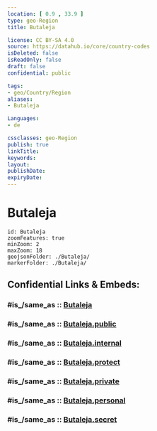```yaml
---
location: [ 0.9 , 33.9 ] 
type: geo-Region
title: Butaleja

license: CC BY-SA 4.0
source: https://datahub.io/core/country-codes
isDeleted: false
isReadOnly: false
draft: false
confidential: public

tags:
- geo/Country/Region
aliases:
- Butaleja

Languages:
- de

cssclasses: geo-Region
publish: true
linkTitle: 
keywords: 
layout: 
publishDate: 
expiryDate: 
---
```


# Butaleja

```leaflet
id: Butaleja
zoomFeatures: true 
minZoom: 2 
maxZoom: 18
geojsonFolder: ./Butaleja/
markerFolder: ./Butaleja/
```


## Confidential Links & Embeds: 

### #is_/same_as :: [Butaleja](/_Standards/Earth/Continent/Africa/Africa~Central/Uganda/regions~Uganda/Uganda~East/Butaleja.md) 

### #is_/same_as :: [Butaleja.public](/_public/Earth/Continent/Africa/Africa~Central/Uganda/regions~Uganda/Uganda~East/Butaleja.public.md) 

### #is_/same_as :: [Butaleja.internal](/_internal/Earth/Continent/Africa/Africa~Central/Uganda/regions~Uganda/Uganda~East/Butaleja.internal.md) 

### #is_/same_as :: [Butaleja.protect](/_protect/Earth/Continent/Africa/Africa~Central/Uganda/regions~Uganda/Uganda~East/Butaleja.protect.md) 

### #is_/same_as :: [Butaleja.private](/_private/Earth/Continent/Africa/Africa~Central/Uganda/regions~Uganda/Uganda~East/Butaleja.private.md) 

### #is_/same_as :: [Butaleja.personal](/_personal/Earth/Continent/Africa/Africa~Central/Uganda/regions~Uganda/Uganda~East/Butaleja.personal.md) 

### #is_/same_as :: [Butaleja.secret](/_secret/Earth/Continent/Africa/Africa~Central/Uganda/regions~Uganda/Uganda~East/Butaleja.secret.md)

